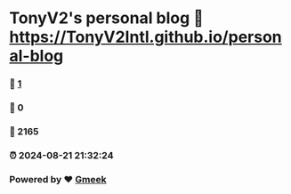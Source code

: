 # TonyV2's personal blog :link: https://TonyV2Intl.github.io/personal-blog 
### :page_facing_up: [1](https://TonyV2Intl.github.io/personal-blog/tag.html) 
### :speech_balloon: 0 
### :hibiscus: 2165 
### :alarm_clock: 2024-08-21 21:32:24 
### Powered by :heart: [Gmeek](https://github.com/Meekdai/Gmeek)

